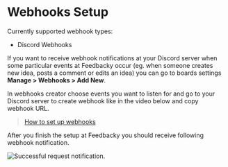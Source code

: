 # Webhooks Setup

Currently supported webhook types:

* Discord Webhooks

If you want to receive webhook notifications at your Discord server when some particular events at Feedbacky occur \(eg. when someone creates new idea, posts a comment or edits an idea\) you can go to boards settings **Manage &gt; Webhooks &gt; Add New**.

In webhooks creator choose events you want to listen for and go to your Discord server to create webhook like in the video below and copy webhook URL.

> [How to set up webhooks](https://cdn.feedbacky.net/static/mp4/discord-webhooks-setup.mp4)

After you finish the setup at Feedbacky you should receive following webhook notification. 

![Successful request notification.](https://cdn.feedbacky.net/static/img/discord-webhook-notification.png)

